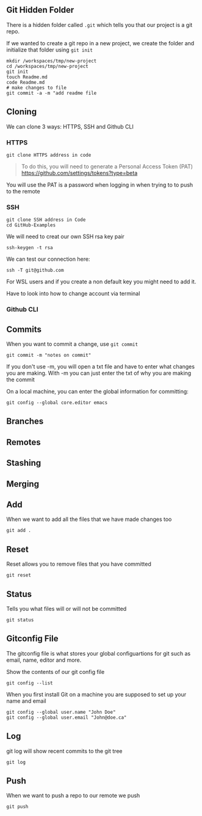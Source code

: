 ## Git Hidden Folder

There is a hidden folder called `.git` which tells you that our project is a git repo.

If we wanted to create a git repo in a new project, we create the folder and initialize that folder using `git init`

```
mkdir /workspaces/tmp/new-project
cd /workspaces/tmp/new-project
git init
touch Readme.md
code Readme.md
# make changes to file
git commit -a -m "add readme file

```

## Cloning

We can clone 3 ways: HTTPS, SSH and Github CLI

### HTTPS

```
git clone HTTPS address in code 
```

> To do this, you will need to generate a Personal Access Token (PAT)
https://github.com/settings/tokens?type=beta


You will use the PAT is a password when logging in when trying to to push to the remote

### SSH

```
git clone SSH address in Code
cd GitHub-Examples
```

We will need to creat our own SSH rsa key pair

```
ssh-keygen -t rsa
```

We can test our connection here:
```
ssh -T git@github.com
```

For WSL users and if you create a non default key you might need to add it.

Have to look into how to change account via terminal

### Github CLI



## Commits

When you want to commit a change, use `git commit`

```
git commit -m "notes on commit"
```

If you don't use -m, you will open a txt file and have to enter what changes you are making.  With -m you can just enter the txt of why you are making the commit

On a local machine, you can enter the global information for committing:

```
git config --global core.editor emacs
```

## Branches
## Remotes
## Stashing
## Merging

## Add

When we want to add all the files that we have made changes too

```
git add .
```

## Reset

Reset allows you to remove files that you have committed

```
git reset
```

## Status

Tells you what files will or will not be committed

```
git status
```

## Gitconfig File

The gitconfig file is what stores your global configuartions for git such as email, name, editor and more.

Show the contents of our git config file
```
git config --list
```

When you first install Git on a machine you are supposed to set up your name and email

```
git config --global user.name "John Doe"
git config --global user.email "John@doe.ca"
```

## Log

git log will show recent commits to the git tree

```
git log
```

## Push

When we want to push a repo to our remote we push

```
git push
```